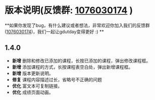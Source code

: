 # 版本说明(反馈群: [1076030174](1076030174) )

**如果你发现了bug，有什么建议或者想法，非常欢迎你加入我们的反馈群([1076030174](1076030174))，我们一起让gdutday变得更好 :) **

## 1.4.0

- **新增** 删除和修改已添加的课程，长按已添加的课程，弹出修改课程框。
- **新增** 添加课程的方式，长按课程表空白处，弹出新增课程框。
- **新增** 版本更新说明。
- **修复** 课程内容描述过长，省略号不正确的问题
- **优化** 富文本可复制链接。
- **优化** 成绩页面动画。

